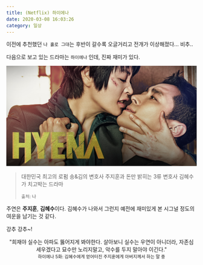 ```yaml
---
title: (Netflix) 하이에나
date: 2020-03-08 16:03:26
category: 일상
---
```


이전에 추천했던 `나 홀로 그대`는 후반이 갈수록 오글거리고 전개가 이상해졌다... 비추..

다음으로 보고 있는 드라마는 `하이에나` 인데, 진짜 재미가 있다.

![img](./images/하이에나.jpg)

> 대한민국 최고의 로펌 송&김의 변호사 주지훈과 돈만 밝히는 3류 변호사 김혜수가 치고박는 드라마
>
> <small>출처: 나</small>

주연은 **주지훈**, **김혜수**이다. 김혜수가 나와서 그런지 예전에 재미있게 본 시그널 정도의 여운을 남기는 것 같다.

강추 강추~!













<div align="center">"희재야 실수는 아파도 뚫어지게 봐야한다. 살아보니 실수는 우연이 아니더라, 자존심 세우겠다고 묘수만 노리지말고, 악수를 두지 말아야 이긴다."</div>

<div align='center'><small>하이에나 5화: 김혜수에게 얻어터진 주지훈에게 아버지께서 하는 말 중</small></div>